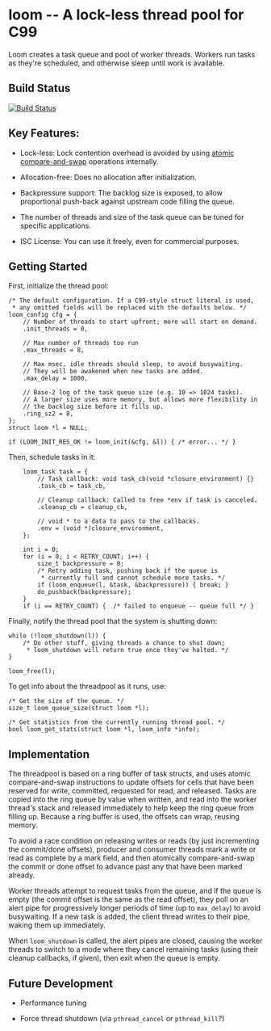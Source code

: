 # loom -- A lock-less thread pool for C99

Loom creates a task queue and pool of worker threads. Workers run tasks
as they're scheduled, and otherwise sleep until work is available.


## Build Status

  [![Build Status](https://travis-ci.org/silentbicycle/loom.png)](http://travis-ci.org/silentbicycle/loom)


## Key Features:

- Lock-less: Lock contention overhead is avoided by using [atomic
  compare-and-swap][1] operations internally.

- Allocation-free: Does no allocation after initialization.

- Backpressure support: The backlog size is exposed, to allow
  proportional push-back against upstream code filling the queue.

- The number of threads and size of the task queue can be tuned for
  specific applications.

- ISC License: You can use it freely, even for commercial purposes.


[1]: http://en.wikipedia.org/wiki/Compare-and-swap


## Getting Started

First, initialize the thread pool:

    /* The default configuration. If a C99-style struct literal is used,
     * any omitted fields will be replaced with the defaults below. */
    loom_config cfg = {
        // Number of threads to start upfront; more will start on demand.
        .init_threads = 0,

        // Max number of threads too run
        .max_threads = 8,

        // Max msec. idle threads should sleep, to avoid busywaiting.
        // They will be awakened when new tasks are added.
        .max_delay = 1000,
        
        // Base-2 log of the task queue size (e.g. 10 => 1024 tasks).
        // A larger size uses more memory, but allows more flexibility in
        // the backlog size before it fills up.
        .ring_sz2 = 8,
    };
    struct loom *l = NULL;

    if (LOOM_INIT_RES_OK != loom_init(&cfg, &l)) { /* error... */ }


Then, schedule tasks in it:

        loom_task task = {
            // Task callback: void task_cb(void *closure_environment) {}
            .task_cb = task_cb,

            // Cleanup callback: Called to free *env if task is canceled.
            .cleanup_cb = cleanup_cb,

            // void * to a data to pass to the callbacks.
            .env = (void *)closure_environment,
        };

        int i = 0;
        for (i = 0; i < RETRY_COUNT; i++) {
            size_t backpressure = 0;
            /* Retry adding task, pushing back if the queue is
             * currently full and cannot schedule more tasks. */
            if (loom_enqueue(l, &task, &backpressure)) { break; }
            do_pushback(backpressure);
        }
        if (i == RETRY_COUNT) {  /* failed to enqueue -- queue full */ }


Finally, notify the thread pool that the system is shutting down:

    while (!loom_shutdown(l)) {
        /* Do other stuff, giving threads a chance to shut down;
         * loom_shutdown will return true once they've halted. */
    }

    loom_free(l);


To get info about the threadpool as it runs, use:

    /* Get the size of the queue. */
    size_t loom_queue_size(struct loom *l);
    
    /* Get statistics from the currently running thread pool. */
    bool loom_get_stats(struct loom *l, loom_info *info);


## Implementation

The threadpool is based on a ring buffer of task structs, and uses
atomic compare-and-swap instructions to update offsets for cells that
have been reserved for write, committed, requested for read, and
released. Tasks are copied into the ring queue by value when written,
and read into the worker thread's stack and released immediately to help
keep the ring queue from filling up. Because a ring buffer is used, the
offsets can wrap, reusing memory.

To avoid a race condition on releasing writes or reads (by just
incrementing the commit/done offsets), producer and consumer threads
mark a write or read as complete by a mark field, and then atomically
compare-and-swap the commit or done offset to advance past any that have
been marked already.

Worker threads attempt to request tasks from the queue, and if the queue
is empty (the commit offset is the same as the read offset), they poll
on an alert pipe for progressively longer periods of time (up to
`max_delay`) to avoid busywaiting. If a new task is added, the client
thread writes to their pipe, waking them up immediately.

When `loom_shutdown` is called, the alert pipes are closed, causing the
worker threads to switch to a mode where they cancel remaining tasks
(using their cleanup callbacks, if given), then exit when the queue is
empty.


## Future Development

- Performance tuning

- Force thread shutdown (via `pthread_cancel` or `pthread_kill`?)
